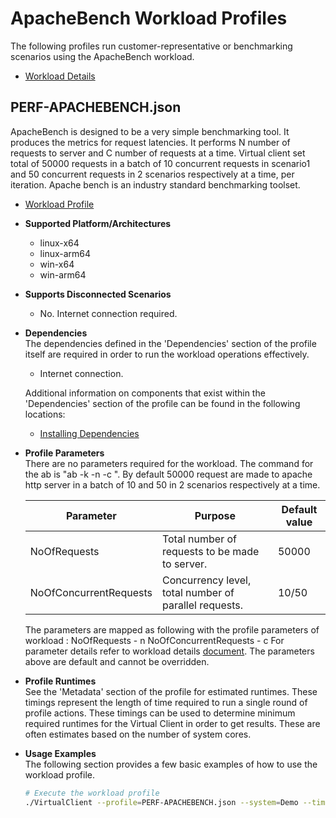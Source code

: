 ﻿# ApacheBench Workload Profiles
The following profiles run customer-representative or benchmarking scenarios using the ApacheBench workload.  

* [Workload Details](./apachebench.md)  

## PERF-APACHEBENCH.json
ApacheBench is designed to be a very simple benchmarking tool. It produces the metrics for request latencies. It performs N number of requests to server and C number of requests at a time. Virtual client set total of 50000 requests in a batch of 10 concurrent requests in scenario1 and 50 concurrent requests in 2 scenarios respectively at a time, per iteration. Apache bench is an industry standard benchmarking toolset.

* [Workload Profile](https://github.com/microsoft/VirtualClient/blob/main/src/VirtualClient/VirtualClient.Main/profiles/PERF-APACHEBENCH.json) 

* **Supported Platform/Architectures**
  * linux-x64
  * linux-arm64
  * win-x64
  * win-arm64

* **Supports Disconnected Scenarios**  
  * No. Internet connection required.

* **Dependencies**  
  The dependencies defined in the 'Dependencies' section of the profile itself are required in order to run the workload operations effectively.
  * Internet connection.

  Additional information on components that exist within the 'Dependencies' section of the profile can be found in the following locations:
  * [Installing Dependencies](https://microsoft.github.io/VirtualClient/docs/category/dependencies/)

* **Profile Parameters**  
  There are no parameters required for the workload. The command for the ab is "ab -k -n <no of req> -c <concurrency level> <url to make request>".
  By default 50000 request are made to apache http server in a batch of 10 and 50 in 2 scenarios respectively at a time.

  | Parameter                 | Purpose                                                                         | Default value |
  |---------------------------|---------------------------------------------------------------------------------|---------------|
  | NoOfRequests              | Total number of requests to be made to server.                                  | 50000         |
  | NoOfConcurrentRequests    | Concurrency level, total number of parallel requests.                           | 10/50         |

  The parameters are mapped as following with the profile parameters of workload :
  NoOfRequests           - n
  NoOfConcurrentRequests - c
  For parameter details refer to workload details [document](./apachebench.md). The parameters above are default and cannot be overridden. 


* **Profile Runtimes**  
  See the 'Metadata' section of the profile for estimated runtimes. These timings represent the length of time required to run a single round of profile 
  actions. These timings can be used to determine minimum required runtimes for the Virtual Client in order to get results. These are often estimates based on the
  number of system cores. 

* **Usage Examples**  
  The following section provides a few basic examples of how to use the workload profile.

  ``` bash
  # Execute the workload profile
  ./VirtualClient --profile=PERF-APACHEBENCH.json --system=Demo --timeout=1440
  ```